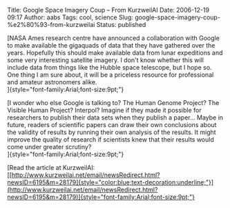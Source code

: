 Title: Google Space Imagery Coup – From KurzweilAI
Date: 2006-12-19 09:17
Author: aabs
Tags: cool, science
Slug: google-space-imagery-coup-%e2%80%93-from-kurzweilai
Status: published

[NASA Ames research centre have announced a collaboration with Google to make available the gigaquads of data that they have gathered over the years. Hopefully this should make available data from lunar expeditions and some very interesting satellite imagery. I don't know whether this will include data from things like the Hubble space telescope, but I hope so. One thing I am sure about, it will be a priceless resource for professional and amateur astronomers alike.  
]{style="font-family:Arial;font-size:9pt;"}

[I wonder who else Google is talking to? The Human Genome Project? The Visible Human Project? Interpol? Imagine if they made it possible for researchers to publish their data sets when they publish a paper... Maybe in future, readers of scientific papers can draw their own conclusions about the validity of results by running their own analysis of the results. It might improve the quality of research if scientists knew that their results would come under greater scrutiny?  
]{style="font-family:Arial;font-size:9pt;"}

[Read the article at KurzweilAI: [[http://www.kurzweilai.net/email/newsRedirect.html?newsID=6195&m=28179]{style="color:blue;text-decoration:underline;"}](http://www.kurzweilai.net/email/newsRedirect.html?newsID=6195&m=28179)]{style="font-family:Arial;font-size:9pt;"}
